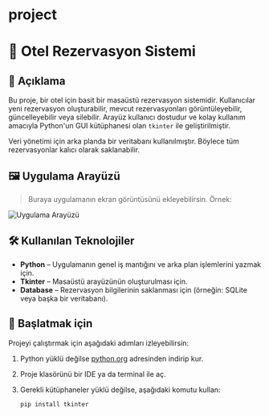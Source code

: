 # project
# 🏨 Otel Rezervasyon Sistemi

## 📌 Açıklama

Bu proje, bir otel için basit bir masaüstü rezervasyon sistemidir. Kullanıcılar yeni rezervasyon oluşturabilir, mevcut rezervasyonları görüntüleyebilir, güncelleyebilir veya silebilir. Arayüz kullanıcı dostudur ve kolay kullanım amacıyla Python'un GUI kütüphanesi olan `tkinter` ile geliştirilmiştir.

Veri yönetimi için arka planda bir veritabanı kullanılmıştır. Böylece tüm rezervasyonlar kalıcı olarak saklanabilir.

## 🖼️ Uygulama Arayüzü

> Buraya uygulamanın ekran görüntüsünü ekleyebilirsin. Örnek:

![Uygulama Arayüzü](images/reservation.png)

## 🛠️ Kullanılan Teknolojiler

- **Python** – Uygulamanın genel iş mantığını ve arka plan işlemlerini yazmak için.
- **Tkinter** – Masaüstü arayüzünün oluşturulması için.
- **Database** – Rezervasyon bilgilerinin saklanması için (örneğin: SQLite veya başka bir veritabanı).

## 🚀 Başlatmak için

Projeyi çalıştırmak için aşağıdaki adımları izleyebilirsin:

1. Python yüklü değilse [python.org](https://www.python.org/) adresinden indirip kur.
2. Proje klasörünü bir IDE ya da terminal ile aç.
3. Gerekli kütüphaneler yüklü değilse, aşağıdaki komutu kullan:

   ```bash
   pip install tkinter
